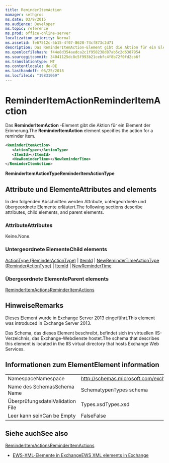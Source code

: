 ```yaml
---
title: ReminderItemAction
manager: sethgros
ms.date: 03/9/2015
ms.audience: Developer
ms.topic: reference
ms.prod: office-online-server
localization_priority: Normal
ms.assetid: fe67512c-5b15-4f07-8628-74cf873c2d71
description: Das ReminderItemAction-Element gibt die Aktion für ein Element der Erinnerung.
ms.openlocfilehash: f44e8d354aedca2c1f950238d87ab5c2d6387954
ms.sourcegitcommit: 34041125dc8c5f993b21cebfc4f8b72f0fd2cb6f
ms.translationtype: MT
ms.contentlocale: de-DE
ms.lasthandoff: 06/25/2018
ms.locfileid: "19831069"
---
```

# <a name="reminderitemaction"></a><span data-ttu-id="2b3b6-103">ReminderItemAction</span><span class="sxs-lookup"><span data-stu-id="2b3b6-103">ReminderItemAction</span></span>

<span data-ttu-id="2b3b6-104">Das **ReminderItemAction** -Element gibt die Aktion für ein Element der Erinnerung.</span><span class="sxs-lookup"><span data-stu-id="2b3b6-104">The **ReminderItemAction** element specifies the action for a reminder item.</span></span> 
  
```XML
<ReminderItemAction>
   <ActionType></ActionType>
   <ItemId></ItemId>
   <NewReminderTime></NewReminderTime>
</ReminderItemAction>
```

 <span data-ttu-id="2b3b6-105">**ReminderItemActionType**</span><span class="sxs-lookup"><span data-stu-id="2b3b6-105">**ReminderItemActionType**</span></span>
## <a name="attributes-and-elements"></a><span data-ttu-id="2b3b6-106">Attribute und Elemente</span><span class="sxs-lookup"><span data-stu-id="2b3b6-106">Attributes and elements</span></span>

<span data-ttu-id="2b3b6-107">In den folgenden Abschnitten werden Attribute, untergeordnete und übergeordnete Elemente erläutert.</span><span class="sxs-lookup"><span data-stu-id="2b3b6-107">The following sections describe attributes, child elements, and parent elements.</span></span>
  
### <a name="attributes"></a><span data-ttu-id="2b3b6-108">Attribute</span><span class="sxs-lookup"><span data-stu-id="2b3b6-108">Attributes</span></span>

<span data-ttu-id="2b3b6-109">Keine.</span><span class="sxs-lookup"><span data-stu-id="2b3b6-109">None.</span></span>
  
### <a name="child-elements"></a><span data-ttu-id="2b3b6-110">Untergeordnete Elemente</span><span class="sxs-lookup"><span data-stu-id="2b3b6-110">Child elements</span></span>

<span data-ttu-id="2b3b6-111">[ActionType (ReminderActionType)](actiontype-reminderactiontype.md) | [ItemId](itemid.md) | [NewReminderTime](newremindertime.md)</span><span class="sxs-lookup"><span data-stu-id="2b3b6-111">[ActionType (ReminderActionType)](actiontype-reminderactiontype.md) | [ItemId](itemid.md) | [NewReminderTime](newremindertime.md)</span></span>
  
### <a name="parent-elements"></a><span data-ttu-id="2b3b6-112">Übergeordnete Elemente</span><span class="sxs-lookup"><span data-stu-id="2b3b6-112">Parent elements</span></span>

[<span data-ttu-id="2b3b6-113">ReminderItemActions</span><span class="sxs-lookup"><span data-stu-id="2b3b6-113">ReminderItemActions</span></span>](reminderitemactions.md)
  
## <a name="remarks"></a><span data-ttu-id="2b3b6-114">Hinweise</span><span class="sxs-lookup"><span data-stu-id="2b3b6-114">Remarks</span></span>

<span data-ttu-id="2b3b6-115">Dieses Element wurde in Exchange Server 2013 eingeführt.</span><span class="sxs-lookup"><span data-stu-id="2b3b6-115">This element was introduced in Exchange Server 2013.</span></span>
  
<span data-ttu-id="2b3b6-116">Das Schema, das dieses Element beschreibt, befindet sich im virtuellen IIS-Verzeichnis, das Exchange-Webdienste hostet.</span><span class="sxs-lookup"><span data-stu-id="2b3b6-116">The schema that describes this element is located in the IIS virtual directory that hosts Exchange Web Services.</span></span>
  
## <a name="element-information"></a><span data-ttu-id="2b3b6-117">Informationen zum Element</span><span class="sxs-lookup"><span data-stu-id="2b3b6-117">Element information</span></span>

|||
|:-----|:-----|
|<span data-ttu-id="2b3b6-118">Namespace</span><span class="sxs-lookup"><span data-stu-id="2b3b6-118">Namespace</span></span>  <br/> |http://schemas.microsoft.com/exchange/services/2006/types  <br/> |
|<span data-ttu-id="2b3b6-119">Name des Schemas</span><span class="sxs-lookup"><span data-stu-id="2b3b6-119">Schema Name</span></span>  <br/> |<span data-ttu-id="2b3b6-120">Schematypen</span><span class="sxs-lookup"><span data-stu-id="2b3b6-120">Types schema</span></span>  <br/> |
|<span data-ttu-id="2b3b6-121">Überprüfungsdatei</span><span class="sxs-lookup"><span data-stu-id="2b3b6-121">Validation File</span></span>  <br/> |<span data-ttu-id="2b3b6-122">Types.xsd</span><span class="sxs-lookup"><span data-stu-id="2b3b6-122">Types.xsd</span></span>  <br/> |
|<span data-ttu-id="2b3b6-123">Leer kann sein</span><span class="sxs-lookup"><span data-stu-id="2b3b6-123">Can be Empty</span></span>  <br/> |<span data-ttu-id="2b3b6-124">False</span><span class="sxs-lookup"><span data-stu-id="2b3b6-124">False</span></span>  <br/> |
   
## <a name="see-also"></a><span data-ttu-id="2b3b6-125">Siehe auch</span><span class="sxs-lookup"><span data-stu-id="2b3b6-125">See also</span></span>



[<span data-ttu-id="2b3b6-126">ReminderItemActions</span><span class="sxs-lookup"><span data-stu-id="2b3b6-126">ReminderItemActions</span></span>](reminderitemactions.md)


- [<span data-ttu-id="2b3b6-127">EWS-XML-Elemente in Exchange</span><span class="sxs-lookup"><span data-stu-id="2b3b6-127">EWS XML elements in Exchange</span></span>](ews-xml-elements-in-exchange.md)

